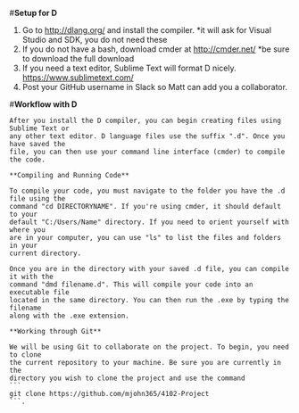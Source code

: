 #**Setup for D**

1. Go to http://dlang.org/ and install the compiler.
	*it will ask for Visual Studio and SDK, you do not need these
2. If you do not have a bash, download cmder at http://cmder.net/
	*be sure to download the full download
3. If you need a text editor, Sublime Text will format D nicely. https://www.sublimetext.com/
4. Post your GitHub username in Slack so Matt can add you a collaborator.

#**Workflow with D**

	After you install the D compiler, you can begin creating files using Sublime Text or
	any other text editor. D language files use the suffix ".d". Once you have saved the
	file, you can then use your command line interface (cmder) to compile the code. 

	**Compiling and Running Code**

	To compile your code, you must navigate to the folder you have the .d file using the
	command "cd DIRECTORYNAME". If you're using cmder, it should default to your 
	default "C:/Users/Name" directory. If you need to orient yourself with where you
	are in your computer, you can use "ls" to list the files and folders in your
	current directory.

	Once you are in the directory with your saved .d file, you can compile it with the
	command "dmd filename.d". This will compile your code into an executable file
	located in the same directory. You can then run the .exe by typing the filename
	along with the .exe extension.

	**Working through Git**

	We will be using Git to collaborate on the project. To begin, you need to clone
	the current repository to your machine. Be sure you are currently in the 
	directory you wish to clone the project and use the command
	```
	git clone https://github.com/mjohn365/4102-Project
	```. 